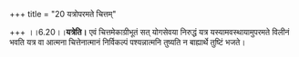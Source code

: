 +++
title = "20 यत्रोपरमते चित्तम्"

+++
।।6.20।।**यत्रेति।** एवं चित्तमेकाग्रीभूतं सत् योगसेवया निरुद्धं यत्र
यस्यामवस्थायामुपरमते विलीनं भवति यत्र वा आत्मना चित्तेनात्मानं
निर्विकल्पं पश्यन्नात्मनि तुष्यति न बाह्यार्थे तुष्टिं भजते।
